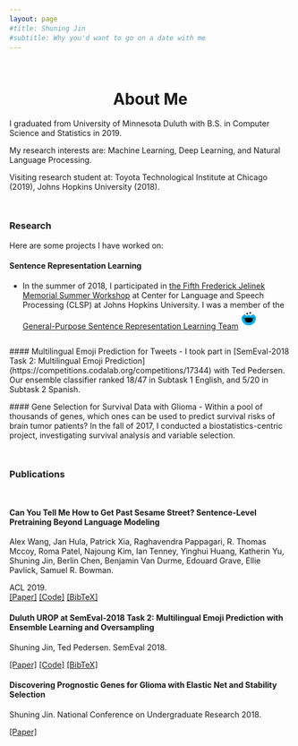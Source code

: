 ```yaml
---
layout: page
#title: Shuning Jin
#subtitle: Why you'd want to go on a date with me
---
```

<div style="height:1em"> </div>
<h1 style="text-align:center;">About Me</h1>

<p class="about-text">
<span class="fa fa-graduation-cap about-icon"></span>
I graduated from University of Minnesota Duluth with B.S. in Computer Science and Statistics in 2019.
</p>

<p class="about-text">
<span class="fa fa-search about-icon"></span>
My research interests are: Machine Learning, Deep Learning, and Natural Language Processing.
</p>

<p class="about-text">
<span class="fa fa-search about-icon"></span>
Visiting research student at: Toyota Technological Institute at Chicago (2019), Johns Hopkins University (2018).
</p>

<!--
<p class="about-text">
<span class="fa fa-globe about-icon"></span>
I am from <a href="https://en.wikipedia.org/wiki/Wenzhou">Wenzhou</a>, China.
My Chinese name is <img src="/img/my_chinese_name.png" alt="" style="height:30px;margin-bottom:10px;">.
</p>
-->
<!--<span style="font-family:STKaiti;font-weight:bold;">  </span>. -->


<div style="height:1em"> </div>

### Research

Here are some projects I have worked on:

#### Sentence Representation Learning
- In the summer of 2018, I participated in [the Fifth Frederick Jelinek Memorial Summer Workshop](https://www.clsp.jhu.edu/workshops/18-workshop/) at Center for Language and Speech Processing (CLSP) at Johns Hopkins University. I was a member of the [General-Purpose Sentence Representation Learning Team](https://jsalt18-sentence-repl.github.io) <img src="/img/cookie_monster.png" alt="" style="height:30px;margin-bottom:5px;">

<div style="height:1em"> </div>
#### Multilingual Emoji Prediction for Tweets
- I took part in [SemEval-2018 Task 2: Multilingual Emoji Prediction](https://competitions.codalab.org/competitions/17344) with Ted Pedersen. Our ensemble classifier ranked 18/47 in Subtask 1 English, and 5/20 in Subtask 2 Spanish.

<!-- 😊 😛 😄 😮
- I am now improving the system with deep learning <span class="fa fa-magic"> </span>
-->

<div style="height:1em"> </div>
#### Gene Selection for Survival Data with Glioma
- Within a pool of thousands of genes, which ones can be used to predict survival risks of brain tumor patients? In the fall of 2017, I conducted a biostatistics-centric project, investigating survival analysis and variable selection.

<!--  [UROP](https://ugresearch.umn.edu/urop)-->
<div style="height:2em"> </div>

### Publications
<div style="height:1em"> </div>

<!--  
#### Looking for ELMo's friends: Sentence-Level Pretraining Beyond Language Modeling
Samuel R. Bowman, Ellie Pavlick, Edouard Grave, Benjamin Van Durme, Alex Wang, Jan Hula, Patrick Xia, Raghavendra Pappagari, R. Thomas McCoy, Roma Patel, Najoung Kim, Ian Tenney, Yinghui Huang, Katherin Yu, Shuning Jin, Berlin Chen. 2018.
arXiv preprint.
[[paper]](https://arxiv.org/pdf/1812.10860.pdf)
[[code]](https://github.com/jsalt18-sentence-repl/jiant)
-->

#### Can You Tell Me How to Get Past Sesame Street? Sentence-Level Pretraining Beyond Language Modeling
Alex Wang, Jan Hula, Patrick Xia, Raghavendra Pappagari, R. Thomas Mccoy, Roma Patel, Najoung Kim, Ian Tenney, Yinghui Huang, Katherin Yu, Shuning Jin, Berlin Chen, Benjamin Van Durme, Edouard Grave, Ellie Pavlick, Samuel R. Bowman.
<!--  In Proceedings of the Annual Meeting of the Association for Computational Linguistics (ACL). -->
ACL 2019. <br>
[[Paper]](https://arxiv.org/pdf/1812.10860.pdf)
[[Code]](https://github.com/nyu-mll/jiant/tree/bert-friends-exps)
[[BibTeX]](https://www.aclweb.org/anthology/P19-1439.bib)

#### Duluth UROP at SemEval-2018 Task 2: Multilingual Emoji Prediction with Ensemble Learning and Oversampling
Shuning Jin, Ted Pedersen. SemEval 2018. <br>
<!--  In Proceedings of International Workshop on Semantic Evaluation (SemEval). -->
[[Paper]](https://aclweb.org/anthology/S18-1077)
[[Code]](https://github.com/shuningjin/SemEval2018-Task2-EmojiDetection)
[[BibTeX]](https://www.aclweb.org/anthology/S18-1077.bib)

#### Discovering Prognostic Genes for Glioma with Elastic Net and Stability Selection
Shuning Jin. National Conference on Undergraduate Research 2018. <br>
<!--  In Proceedings of National Conference on Undergraduate Research (NCUR). -->
[[Paper]](http://www.ncurproceedings.org/ojs/index.php/NCUR2018/article/view/2687/1396)

